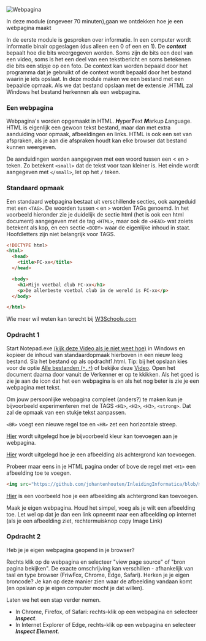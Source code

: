 ![Webpagina](https://cmd.camp/wp-content/uploads/2020/04/Screenshot-2018-11-07-at-10.59.37.png)

In deze module (ongeveer 70 minuten),gaan we ontdekken hoe je een webpagina maakt

In de eerste module is gesproken over informatie. In een computer wordt informatie binair opgeslagen (dus alleen een 0 of een en 1). De ***context*** bepaalt hoe die bits weergegeven worden. Soms zijn de bits een deel van een video, soms is het een deel van een tekstbericht en soms betekenen die bits een stipje op een foto. De context kan worden bepaald door het programma dat je gebruikt of de context wordt bepaald door het bestand waarin je iets opslaat. In deze module maken we een bestand met een bepaalde opmaak. Als we dat bestand opslaan met de extensie .HTML zal Windows het bestand herkennen als een webpagina. 


### Een webpagina 
Webpagina's worden opgemaakt in HTML. ***H***yper***T***ext ***M***arkup ***L***anguage. HTML is eigenlijk een gewoon tekst bestand, maar dan met extra aanduiding voor opmaak, afbeeldingen en links. HTML is ook een set van afspraken, als je aan die afspraken houdt kan elke browser dat bestand kunnen weergeven.

De aanduidingen worden aangegeven met een woord tussen een < en > teken. Zo betekent `<small>` dat de tekst voor taan kleiner is. Het einde wordt aangegeven met `</small>`, let op het `/` teken. 

### Standaard opmaak
Een standaard webpagina bestaat uit verschillende secties, ook aangeduid met een `<TAG>`. De woorden tussen `<` en `>` worden TAGs genoemd. In het voorbeeld hieronder zie je duidelijk de sectie html (het is ook een html document) aangegeven met de tag `<HTML>`, maar ook de `<HEAD>` wat zoiets betekent als kop, en een sectie `<BODY>` waar de eigenlijke inhoud in staat. Hoofdletters zijn niet belangrijk voor TAGS. 
  
```html
<!DOCTYPE html>
<html>
  <head>
    <title>FC-xx</title>
  </head>

  <body>
    <h1>Mijn voetbal club FC-xx</h1>
    <p>De allerbeste voetbal club in de wereld is FC-xx</p>
  </body>

</html> 
```
Wie meer wil weten kan terecht bij [W3Schools.com](https://www.w3schools.com/html/default.asp)
  
  
### Opdracht 1
Start Notepad.exe [(kijk deze Video als je niet weet hoe)](https://www.youtube.com/watch?v=RgL4mq53IAc) in Windows en kopieer de inhoud van standaardopmaak hierboven in een nieuw leeg bestand. Sla het bestand op als opdracht1.html. Tip: bij het opslaan kies voor de optie [Alle bestanden (`*.*`)](https://github.com/johantenhouten/InleidingInformatica/blob/main/media/opslaanals.png?raw=true) of bekijke deze [Video](https://www.youtube.com/watch?v=xqMKHHj6cdQ). Open het document daarna door vanuit de Verkenner er op te kkikken. Als het goed is zie je aan de icon dat het een webpagina is en als het nog beter is zie je een webpagina met tekst.
 
Om jouw persoonlijke webpagina compleet (anders?) te maken kun je bijvoorbeeld experimenteren met de TAGS `<H1>`, `<H2>`, `<H3>`, `<strong>`. Dat zal de opmaak van een stukje tekst aanpassen.

`<BR>` voegt een nieuwe regel toe en `<HR>` zet een horizontale streep.
 
 [Hier](https://www.w3schools.com/html/html_colors.asp) wordt uitgelegd hoe je bijvoorbeeld kleur kan toevoegen aan je webpagina.
  
 [Hier](https://www.w3schools.com/html/html_images_background.asp) wordt uitgelegd hoe je een afbeelding als achtergrond kan toevoegen.
  
 Probeer maar eens in je HTML pagina onder of bove de regel met `<H1>` een afbeelding toe te voegen.

```html
<img src="https://github.com/johantenhouten/InleidingInformatica/blob/main/media/fcxx.png?raw=true" alt="FC-XX">
```
 
[Hier](https://www.w3schools.com/html/tryit.asp?filename=tryhtml_images_background7) is een voorbeeld hoe je een afbeelding als achtergrond kan toevoegen.
  
Maak je eigen webpagina. Houd het simpel, voeg als je wilt een afbeelding toe. Let wel op dat je dan een link opneemt naar een afbeelding op internet (als je een afbeelding ziet, rechtermuisknop copy Image Link)


### Opdracht 2
Heb je je eigen webpagina geopend in je browser? 

Rechts klik op de webpagina en selecteer "view page source"  of "bron pagina bekijken". De exacte omschrijving kan verschillen - afhankelijk van taal en type browser (FriwFox, Chrome, Edge, Safari). Herken je je eigen broncode? Je kan op deze manier zien waar de afbeelding vandaan komt (en opslaan op je eigen computer mocht je dat willen).



Laten we het een stap verder nemen.
- In Chrome, Firefox, of Safari: rechts-klik op een webpagina en selecteer ***Inspect***.
- In Internet Explorer of Edge, rechts-klik op een webpagina en selecteer ***Inspect Element***.

